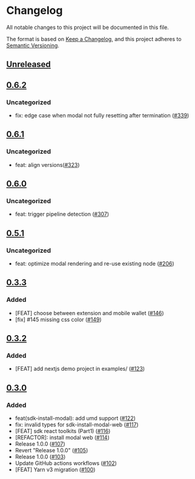 # Changelog
All notable changes to this project will be documented in this file.

The format is based on [Keep a Changelog](https://keepachangelog.com/en/1.0.0/),
and this project adheres to [Semantic Versioning](https://semver.org/spec/v2.0.0.html).

## [Unreleased]

## [0.6.2]
### Uncategorized
- fix: edge case when modal not fully resetting after termination ([#339](https://github.com/MetaMask/metamask-sdk/pull/339))

## [0.6.1]
### Uncategorized
- feat: align versions([#323](https://github.com/MetaMask/metamask-sdk/pull/323))

## [0.6.0]
### Uncategorized
- feat: trigger pipeline detection ([#307](https://github.com/MetaMask/metamask-sdk/pull/307))

## [0.5.1]
### Uncategorized
- feat: optimize modal rendering and re-use existing node ([#206](https://github.com/MetaMask/metamask-sdk/pull/206))

## [0.3.3]
### Added
- [FEAT] choose between extension and mobile wallet ([#146](https://github.com/MetaMask/metamask-sdk/pull/146))
- [fix] #145 missing css color ([#149](https://github.com/MetaMask/metamask-sdk/pull/149))

## [0.3.2]
### Added
- [FEAT] add nextjs demo project in examples/ ([#123](https://github.com/MetaMask/metamask-sdk/pull/123))

## [0.3.0]
### Added
- feat(sdk-install-modal): add umd support ([#122](https://github.com/MetaMask/metamask-sdk/pull/122))
- fix: invalid types for sdk-install-modal-web ([#117](https://github.com/MetaMask/metamask-sdk/pull/117))
- [FEAT] sdk react toolkits (Part1) ([#116](https://github.com/MetaMask/metamask-sdk/pull/116))
- [REFACTOR]: install modal web ([#114](https://github.com/MetaMask/metamask-sdk/pull/114))
- Release 1.0.0 ([#107](https://github.com/MetaMask/metamask-sdk/pull/107))
- Revert "Release 1.0.0" ([#105](https://github.com/MetaMask/metamask-sdk/pull/105))
- Release 1.0.0 ([#103](https://github.com/MetaMask/metamask-sdk/pull/103))
- Update GitHub actions workflows ([#102](https://github.com/MetaMask/metamask-sdk/pull/102))
- [FEAT] Yarn v3 migration ([#100](https://github.com/MetaMask/metamask-sdk/pull/100))

[Unreleased]: https://github.com/MetaMask/metamask-sdk/compare/@metamask/sdk-install-modal-web@0.6.2...HEAD
[0.6.2]: https://github.com/MetaMask/metamask-sdk/compare/@metamask/sdk-install-modal-web@0.6.1...@metamask/sdk-install-modal-web@0.6.2
[0.6.1]: https://github.com/MetaMask/metamask-sdk/compare/@metamask/sdk-install-modal-web@0.6.0...@metamask/sdk-install-modal-web@0.6.1
[0.6.0]: https://github.com/MetaMask/metamask-sdk/compare/@metamask/sdk-install-modal-web@0.5.1...@metamask/sdk-install-modal-web@0.6.0
[0.5.1]: https://github.com/MetaMask/metamask-sdk/compare/@metamask/sdk-install-modal-web@0.3.3...@metamask/sdk-install-modal-web@0.5.1
[0.3.3]: https://github.com/MetaMask/metamask-sdk/compare/@metamask/sdk-install-modal-web@0.3.2...@metamask/sdk-install-modal-web@0.3.3
[0.3.2]: https://github.com/MetaMask/metamask-sdk/compare/@metamask/sdk-install-modal-web@0.3.0...@metamask/sdk-install-modal-web@0.3.2
[0.3.0]: https://github.com/MetaMask/metamask-sdk/releases/tag/@metamask/sdk-install-modal-web@0.3.0
